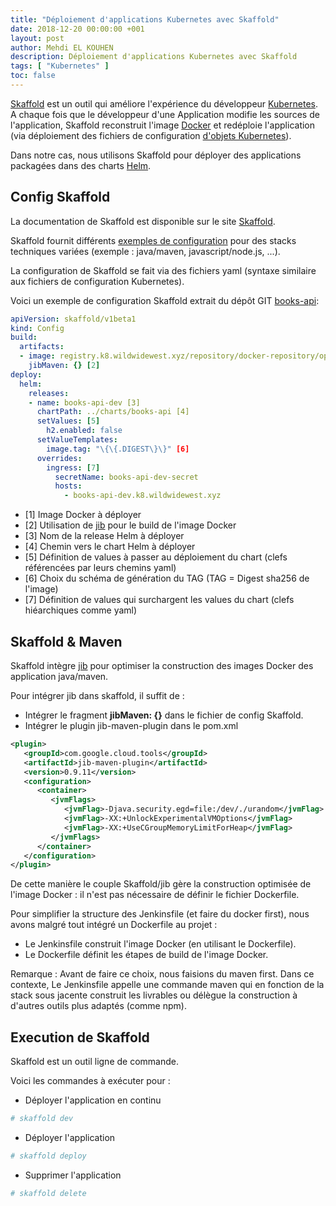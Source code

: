 ```yaml
---
title: "Déploiement d'applications Kubernetes avec Skaffold"
date: 2018-12-20 00:00:00 +001
layout: post
author: Mehdi EL KOUHEN
description: Déploiement d'applications Kubernetes avec Skaffold
tags: [ "Kubernetes" ]
toc: false
---
```


[Skaffold](https://skaffold.dev/) est un outil qui améliore l'expérience du développeur [Kubernetes](https://kubernetes.io/). A chaque fois que le développeur d'une Application modifie les sources de l'application, Skaffold reconstruit l'image [Docker](https://www.docker.com/) et redéploie l'application (via déploiement des fichiers de configuration [d'objets Kubernetes](https://kubernetes.io/docs/concepts/overview/object-management-kubectl/overview/)).  

Dans notre cas, nous utilisons Skaffold pour déployer des applications packagées dans des charts [Helm](https://helm.sh). 

## Config Skaffold

La documentation de Skaffold est disponible sur le site [Skaffold](https://skaffold.dev/).

Skaffold fournit différents [exemples de configuration](https://github.com/GoogleContainerTools/skaffold/tree/master/examples) pour des stacks techniques variées (exemple : java/maven, javascript/node.js, ...). 

La configuration de Skaffold se fait via des fichiers yaml (syntaxe similaire aux fichiers de configuration Kubernetes).

Voici un exemple de configuration Skaffold extrait du dépôt GIT [books-api](https://github.com/SofteamOuest-Opus/books-api): 

```yaml
apiVersion: skaffold/v1beta1
kind: Config
build:
  artifacts:
  - image: registry.k8.wildwidewest.xyz/repository/docker-repository/opus/books-api [1]
    jibMaven: {} [2]
deploy:
  helm:
    releases:
    - name: books-api-dev [3]
      chartPath: ../charts/books-api [4]
      setValues: [5]
        h2.enabled: false 
      setValueTemplates:
        image.tag: "\{\{.DIGEST\}\}" [6]
      overrides:
        ingress: [7]
          secretName: books-api-dev-secret
          hosts:
            - books-api-dev.k8.wildwidewest.xyz
 ```
 
 * [1] Image Docker à déployer
 * [2] Utilisation de [jib](https://github.com/GoogleContainerTools/jib) pour le build de l'image Docker   
 * [3] Nom de la release Helm à déployer
 * [4] Chemin vers le chart Helm à déployer
 * [5] Définition de values à passer au déploiement du chart (clefs référencées par leurs chemins yaml)
 * [6] Choix du schéma de génération du TAG (TAG = Digest sha256 de l'image)
 * [7] Définition de values qui surchargent les values du chart (clefs hiéarchiques comme yaml)

## Skaffold & Maven

Skaffold intègre [jib](https://github.com/GoogleContainerTools/jib) pour optimiser la construction des images Docker des application java/maven.

Pour intégrer jib dans skaffold, il suffit de : 

* Intégrer le fragment **jibMaven: {}** dans le fichier de config Skaffold.
* Intégrer le plugin jib-maven-plugin dans le pom.xml

```xml
<plugin>
   <groupId>com.google.cloud.tools</groupId>
   <artifactId>jib-maven-plugin</artifactId>
   <version>0.9.11</version>
   <configuration>
      <container>
         <jvmFlags>
            <jvmFlag>-Djava.security.egd=file:/dev/./urandom</jvmFlag>
            <jvmFlag>-XX:+UnlockExperimentalVMOptions</jvmFlag>
            <jvmFlag>-XX:+UseCGroupMemoryLimitForHeap</jvmFlag>
         </jvmFlags>
      </container>
   </configuration>
</plugin>
```

De cette manière le couple Skaffold/jib gère la construction optimisée de l'image Docker : il n'est pas nécessaire de définir le fichier Dockerfile.

Pour simplifier la structure des Jenkinsfile (et faire du docker first), nous avons malgré tout intégré un Dockerfile au projet : 

* Le Jenkinsfile construit l'image Docker (en utilisant le Dockerfile). 
* Le Dockerfile définit les étapes de build de l'image Docker.

Remarque : Avant de faire ce choix, nous faisions du maven first. Dans ce contexte, Le Jenkinsfile appelle une commande maven qui en fonction de la stack sous jacente construit les livrables ou délègue la construction à d'autres outils plus adaptés (comme npm). 

## Execution de Skaffold
 
Skaffold est un outil ligne de commande. 

Voici les commandes à exécuter pour : 

* Déployer l'application en continu
```bash
# skaffold dev
```

* Déployer l'application
```bash
# skaffold deploy
```

* Supprimer l'application
```bash
# skaffold delete
```

